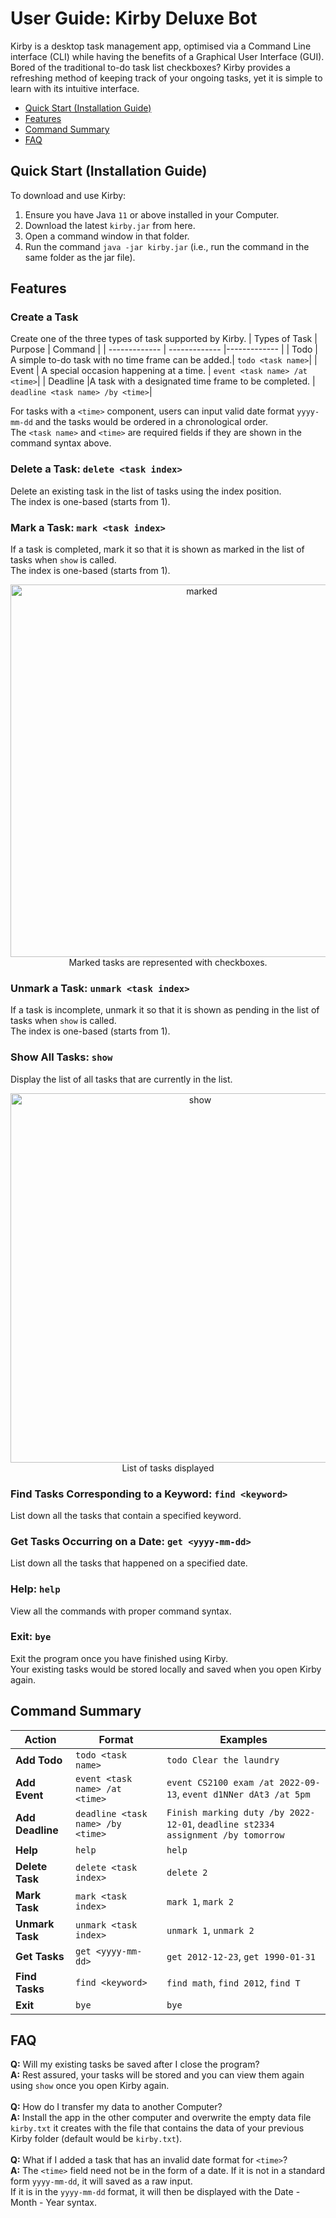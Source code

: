 # User Guide: Kirby Deluxe Bot
Kirby is a desktop task management app, optimised via a Command Line interface (CLI) while having the benefits of a Graphical User Interface (GUI). Bored of the traditional to-do task list checkboxes? Kirby provides a refreshing method of keeping track of your ongoing tasks, yet it is simple to learn with its intuitive interface. 

- [Quick Start (Installation Guide)](#quick-start)
- [Features](#features) 
- [Command Summary](#command-summary)
- [FAQ](#faq)

## Quick Start (Installation Guide)
To download and use Kirby: <br>
1. Ensure you have Java `11` or above installed in your Computer.
2. Download the latest `kirby.jar` from here.
3. Open a command window in that folder.
4. Run the command `java -jar kirby.jar` (i.e., run the command in the same folder as the jar file). 

## Features
### Create a Task 
Create one of the three types of task supported by Kirby.
| Types of Task  | Purpose | Command |
| ------------- | ------------- |------------- |
| Todo  | A simple to-do task with no time frame can be added.| `todo <task name>`|
| Event | A special occasion happening at a time.  | `event <task name> /at <time>`|
| Deadline |A task with a designated time frame to be completed.  | `deadline <task name> /by <time>`|

For tasks with a `<time>` component, users can input valid date format `yyyy-mm-dd` and the tasks would be ordered in a chronological order. <br>
The `<task name>` and `<time>` are required fields if they are shown in the command syntax above.

### Delete a Task: `delete <task index>`
Delete an existing task in the list of tasks using the index position. <br> 
The index is one-based (starts from 1). 

### Mark a Task: `mark <task index>` 
If a task is completed, mark it so that it is shown as marked in the list of tasks when `show` is called. <br> 
The index is one-based (starts from 1). <br>
<p align="center">
<img width="596" alt="marked" src="https://user-images.githubusercontent.com/96589109/189592390-72b776bb-3349-4ea9-a2f7-209c5921057f.png"> <br>
Marked tasks are represented with checkboxes.
</p>

### Unmark a Task: `unmark <task index>`
If a task is incomplete, unmark it so that it is shown as pending in the list of tasks when `show` is called. <br>
The index is one-based (starts from 1). <br>

### Show All Tasks: `show`
Display the list of all tasks that are currently in the list. <br> 
<p align="center">
<img width="591" align="center" alt="show" src="https://user-images.githubusercontent.com/96589109/189591911-e6247836-80bc-4a0d-b4c6-451a109400a7.png"> <br>
List of tasks displayed
</p>

### Find Tasks Corresponding to a Keyword: `find <keyword>`
List down all the tasks that contain a specified keyword. <br>

### Get Tasks Occurring on a Date: `get <yyyy-mm-dd>`
List down all the tasks that happened on a specified date. <br>

### Help: `help`
View all the commands with proper command syntax. <br>

### Exit: `bye`
Exit the program once you have finished using Kirby. <br>
Your existing tasks would be stored locally and saved when you open Kirby again. <br>


## Command Summary
| Action  | Format| Examples |
| ------------- | ------------- |------------- |
| **Add Todo**  | `todo <task name>`| `todo Clear the laundry`|
| **Add Event** | `event <task name> /at <time>`  | `event CS2100 exam /at 2022-09-13`, `event d1NNer dAt3 /at 5pm`|
| **Add Deadline** | `deadline <task name> /by <time>`  | `Finish marking duty /by 2022-12-01`, `deadline st2334 assignment /by tomorrow`|
| **Help**  | `help`| `help`|
| **Delete Task**  | `delete <task index>`| `delete 2`|
| **Mark Task**  | `mark <task index>`| `mark 1`, `mark 2`|
| **Unmark Task**  | `unmark <task index>`| `unmark 1`, `unmark 2`|
| **Get Tasks**  | `get <yyyy-mm-dd>`| `get 2012-12-23`, `get 1990-01-31`|
| **Find Tasks**  | `find <keyword>`| `find math`, `find 2012`, `find T`|
| **Exit**  | `bye`| `bye`|


## FAQ
**Q:** Will my existing tasks be saved after I close the program? <br>
**A:** Rest assured, your tasks will be stored and you can view them again using `show` once you open Kirby again. <br> <br>
**Q:** How do I transfer my data to another Computer? <br>
**A:** Install the app in the other computer and overwrite the empty data file `kirby.txt` it creates with the file that contains the data of your previous Kirby folder (default would be `kirby.txt`). <br><br>
**Q:** What if I added a task that has an invalid date format for `<time>`? <br>
**A:** The `<time>` field need not be in the form of a date. If it is not in a standard form `yyyy-mm-dd`, it will saved as a raw input. <br>
If it is in the `yyyy-mm-dd` format, it will then be displayed with the Date - Month - Year syntax.

